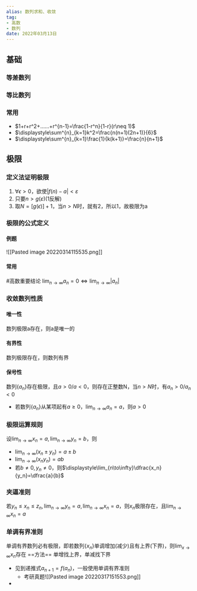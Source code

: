 ```yaml
---
alias: 数列求和、收敛
tag: 
- 高数
- 数列
date: 2022年03月13日
---
```

## 基础
### 等差数列
### 等比数列
### 常用
- $1+r+r^2+……+r^{n-1}=\frac{1-r^n}{1-r}(r\neq 1)$
- $\displaystyle\sum^{n}_{k=1}k^2=\frac{n(n+1)(2n+1)}{6}$
- $\displaystyle\sum^{n}_{k=1}\frac{1}{k(k+1)}=\frac{n}{n+1}$

## 极限
### 定义法证明极限
1. $\forall\epsilon>0$，欲使$|f(n)-a|<\varepsilon$
2. 只要$n>g(\varepsilon)$(1反解)
3. 取$N=[g(\epsilon)]+1$，当$n>N$时，就有2，所以1，故极限为a
### 极限的公式定义
#### 例题
![[Pasted image 20220314115535.png]]
#### 常用 
#高数重要结论
$\displaystyle\lim_{n\to\infty}a_n=0\Leftrightarrow\displaystyle\lim_{n\to\infty}|a_n|$
### 收敛数列性质
#### 唯一性
数列极限a存在，则a是唯一的
#### 有界性
数列极限存在，则数列有界
#### 保号性
数列$\lbrace a_n\rbrace$存在极限，且$a>0/a<0$，则存在正整数N，当$n>N$时，有$a_n>0/a_n<0$
- 若数列$\lbrace a_n\rbrace$从某项起有$a\geq0$，$\displaystyle\lim_{n\to\infty}a_n=a$，则$a>0$
### 极限运算规则
设$\displaystyle\lim_{n\to\infty}x_n=a,\displaystyle\lim_{n\to\infty}y_n=b$，则
- $\displaystyle\lim_{n\to\infty}(x_n\pm y_n)=a\pm b$
- $\displaystyle\lim_{n\to\infty}(x_ny_n)=ab$
- 若$b\neq0,y_n\neq0$，则$\displaystyle\lim_{n\to\infty}\dfrac{x_n}{y_n}=\dfrac{a}{b}$
### 夹逼准则
若$y_n\leq x_n\leq z_n, \displaystyle\lim_{n\to\infty}y_n=a,\displaystyle\lim_{n\to\infty}x_n=a$，则$x_n$极限存在，且$\displaystyle\lim_{n\to\infty}x_n=a$
### 单调有界准则
单调有界数列必有极限，即若数列$\lbrace x_n\rbrace$单调增加(减少)且有上界(下界)，则$\displaystyle\lim_{x\to\infty}x_n$存在
==方法== 单增找上界，单减找下界
- 见到递推式$a_{n+1}=f(a_n)$，一般使用单调有界准则
	- 考研真题![[Pasted image 20220317151553.png]]
- 




